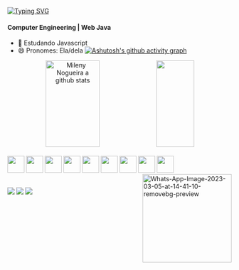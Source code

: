 
[![Typing SVG](https://readme-typing-svg.herokuapp.com/?color=FF99BE&size=35&center=true&vCenter=true&width=1000&lines=Hi+there,+welcome+to+my+GitHub!;+My+name+is+Mileny+Nogueira;I'm+20+years+old;I'm+from+Brazil;+:%29)](https://git.io/typing-svg)

#### Computer Engineering | Web Java
- 🌱 Estudando Javascript
- 😄 Pronomes: Ela/dela
[![Ashutosh's github activity graph](https://github-readme-activity-graph.vercel.app/graph?username=Mileny-Nogueira&bg_color=0d1117&color=FF99BE&line=E8006F&point=FF5592&area=true&hide_border=true)](https://github.com/ashutosh00710/github-readme-activity-graph)

<div align="center">  
  <img width="49%" height="195px" src="https://github-readme-stats.vercel.app/api?username=Mileny-Nogueira&show_icons=true&count_private=true&hide_border=true&title_color=E8006F&icon_color=FF5592&text_color=FF99BE&bg_color=0d1117" alt="Mileny Nogueira a github stats" /> 
  <img width="41%" height="195px" src="https://github-readme-stats.vercel.app/api/top-langs/?username=Mileny-Nogueira&layout=compact&hide_border=true&title_color=E8006F&text_color=FF99BE&bg_color=0d1117" />
</div>

<div style="display: inline_block"><br>
  <img width="38px" height="38px" src="https://cdn.jsdelivr.net/gh/devicons/devicon/icons/html5/html5-original.svg" />
  <img width="38px" height="38px" src="https://cdn.jsdelivr.net/gh/devicons/devicon/icons/css3/css3-original.svg" />
  <img width="38px" height="38px" src="https://cdn.jsdelivr.net/gh/devicons/devicon/icons/javascript/javascript-original.svg" />
  <img width="38px" height="38px" src="https://cdn.jsdelivr.net/gh/devicons/devicon/icons/c/c-original.svg" />
  <img width="38px" height="38px" src="https://cdn.jsdelivr.net/gh/devicons/devicon/icons/figma/figma-original.svg" />
  <img width="38px" height="38px" src="https://cdn.jsdelivr.net/gh/devicons/devicon/icons/github/github-original.svg" /> 
  <img width="38px" height="38px" src="https://cdn.jsdelivr.net/gh/devicons/devicon/icons/git/git-original.svg" />      
  <img width="38px" height="38px" src="https://cdn.jsdelivr.net/gh/devicons/devicon/icons/inkscape/inkscape-original.svg" />
  <img width="38px" height="38px" src="https://cdn.jsdelivr.net/gh/devicons/devicon/icons/gimp/gimp-original.svg" />
  <a href="https://imgbb.com/"><img src="https://i.ibb.co/VSfkJtj/Whats-App-Image-2023-03-05-at-14-41-10-removebg-preview.png" alt="Whats-App-Image-2023-03-05-at-14-41-10-removebg-preview" border="0" width="200px" height="199px" align="right"></a>
</div>

 ##
 
 <a href="mailto:milenynogueira.oficial.br@gmail.com" target="_blank"><img src="https://img.shields.io/badge/Gmail-D14836?style=for-the-badge&logo=gmail&logoColor=white" /></a>
 <a href="https://www.linkedin.com/in/mileny-nogueira-nascimento-b554211a6/" target="_blank"><img src="https://img.shields.io/badge/LinkedIn-0077B5?style=for-the-badge&logo=linkedin&logoColor=white" /></a>
 <a href="https://www.youtube.com/channel/UCDJfMCnDGbbNrWBKuLVm5qg" target="_blank"><img src="https://img.shields.io/badge/YouTube-FF0000?style=for-the-badge&logo=youtube&logoColor=white" /></a>

           
          
